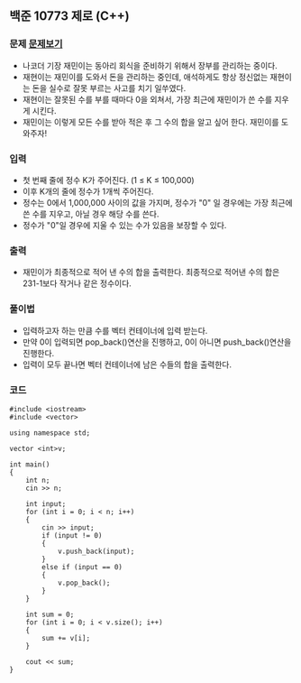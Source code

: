 ## 백준 10773 제로 (C++)

### 문제 [문제보기](https://www.acmicpc.net/problem/10773)
- 나코더 기장 재민이는 동아리 회식을 준비하기 위해서 장부를 관리하는 중이다.
- 재현이는 재민이를 도와서 돈을 관리하는 중인데, 애석하게도 항상 정신없는 재현이는 돈을 실수로 잘못 부르는 사고를 치기 일쑤였다.
- 재현이는 잘못된 수를 부를 때마다 0을 외쳐서, 가장 최근에 재민이가 쓴 수를 지우게 시킨다.
- 재민이는 이렇게 모든 수를 받아 적은 후 그 수의 합을 알고 싶어 한다. 재민이를 도와주자!

### 입력
- 첫 번째 줄에 정수 K가 주어진다. (1 ≤ K ≤ 100,000)
- 이후 K개의 줄에 정수가 1개씩 주어진다. 
- 정수는 0에서 1,000,000 사이의 값을 가지며, 정수가 "0" 일 경우에는 가장 최근에 쓴 수를 지우고, 아닐 경우 해당 수를 쓴다.
- 정수가 "0"일 경우에 지울 수 있는 수가 있음을 보장할 수 있다.

### 출력
 - 재민이가 최종적으로 적어 낸 수의 합을 출력한다. 최종적으로 적어낸 수의 합은 231-1보다 작거나 같은 정수이다.

### 풀이법
 - 입력하고자 하는 만큼 수를 벡터 컨테이너에 입력 받는다.
 - 만약 0이 입력되면 pop_back()연산을 진행하고, 0이 아니면 push_back()연산을 진행한다.
 - 입력이 모두 끝나면 벡터 컨테이너에 남은 수들의 합을 출력한다.


### 코드
```
#include <iostream>
#include <vector>

using namespace std;

vector <int>v;

int main()
{
	int n;
	cin >> n;

	int input;
	for (int i = 0; i < n; i++)
	{
		cin >> input;
		if (input != 0)
		{
			v.push_back(input);
		}
		else if (input == 0)
		{
			v.pop_back();
		}
	}

	int sum = 0;
	for (int i = 0; i < v.size(); i++)
	{
		sum += v[i];
	}

	cout << sum;
}
```
